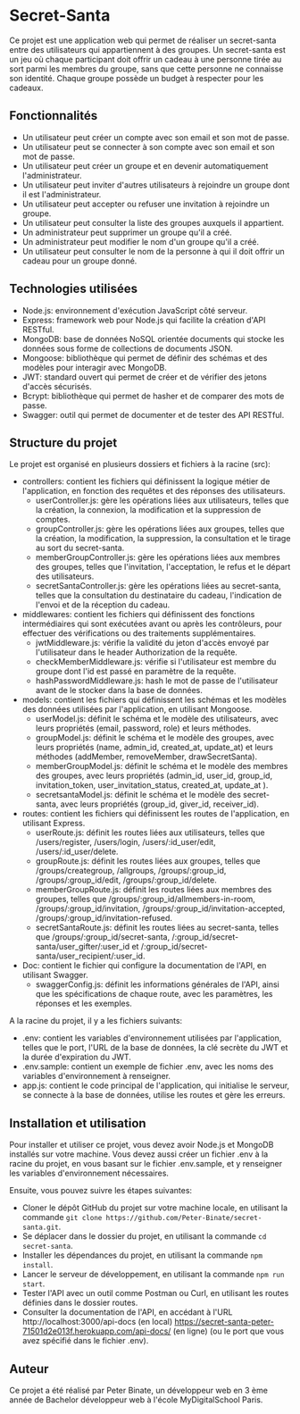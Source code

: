 # Secret-Santa

Ce projet est une application web qui permet de réaliser un secret-santa entre des utilisateurs qui appartiennent à des groupes. Un secret-santa est un jeu où chaque participant doit offrir un cadeau à une personne tirée au sort parmi les membres du groupe, sans que cette personne ne connaisse son identité. Chaque groupe possède un budget à respecter pour les cadeaux.

## Fonctionnalités

- Un utilisateur peut créer un compte avec son email et son mot de passe.
- Un utilisateur peut se connecter à son compte avec son email et son mot de passe.
- Un utilisateur peut créer un groupe et en devenir automatiquement l'administrateur.
- Un utilisateur peut inviter d'autres utilisateurs à rejoindre un groupe dont il est l'administrateur.
- Un utilisateur peut accepter ou refuser une invitation à rejoindre un groupe.
- Un utilisateur peut consulter la liste des groupes auxquels il appartient.
- Un administrateur peut supprimer un groupe qu'il a créé.
- Un administrateur peut modifier le nom d'un groupe qu'il a créé.
- Un utilisateur peut consulter le nom de la personne à qui il doit offrir un cadeau pour un groupe donné.

## Technologies utilisées

- Node.js: environnement d'exécution JavaScript côté serveur.
- Express: framework web pour Node.js qui facilite la création d'API RESTful.
- MongoDB: base de données NoSQL orientée documents qui stocke les données sous forme de collections de documents JSON.
- Mongoose: bibliothèque qui permet de définir des schémas et des modèles pour interagir avec MongoDB.
- JWT: standard ouvert qui permet de créer et de vérifier des jetons d'accès sécurisés.
- Bcrypt: bibliothèque qui permet de hasher et de comparer des mots de passe.
- Swagger: outil qui permet de documenter et de tester des API RESTful.

## Structure du projet

Le projet est organisé en plusieurs dossiers et fichiers à la racine (src):

- controllers: contient les fichiers qui définissent la logique métier de l'application, en fonction des requêtes et des réponses des utilisateurs.
  - userController.js: gère les opérations liées aux utilisateurs, telles que la création, la connexion, la modification et la suppression de comptes.
  - groupController.js: gère les opérations liées aux groupes, telles que la création, la modification, la suppression, la consultation et le tirage au sort du secret-santa.
  - memberGroupController.js: gère les opérations liées aux membres des groupes, telles que l'invitation, l'acceptation, le refus et le départ des utilisateurs.
  - secretSantaController.js: gère les opérations liées au secret-santa, telles que la consultation du destinataire du cadeau, l'indication de l'envoi et de la réception du cadeau.
- middlewares: contient les fichiers qui définissent des fonctions intermédiaires qui sont exécutées avant ou après les contrôleurs, pour effectuer des vérifications ou des traitements supplémentaires.
  - jwtMiddleware.js: vérifie la validité du jeton d'accès envoyé par l'utilisateur dans le header Authorization de la requête.
  - checkMemberMiddleware.js: vérifie si l'utilisateur est membre du groupe dont l'id est passé en paramètre de la requête.
  - hashPasswordMiddleware.js: hash le mot de passe de l'utilisateur avant de le stocker dans la base de données.
- models: contient les fichiers qui définissent les schémas et les modèles des données utilisées par l'application, en utilisant Mongoose.
  - userModel.js: définit le schéma et le modèle des utilisateurs, avec leurs propriétés (email, password, role) et leurs méthodes.
  - groupModel.js: définit le schéma et le modèle des groupes, avec leurs propriétés (name, admin_id, created_at, update_at) et leurs méthodes (addMember, removeMember, drawSecretSanta).
  - memberGroupModel.js: définit le schéma et le modèle des membres des groupes, avec leurs propriétés (admin_id, user_id, group_id, invitation_token, user_invitation_status, created_at, update_at ).
  - secretsantaModel.js: définit le schéma et le modèle des secret-santa, avec leurs propriétés (group_id, giver_id, receiver_id).
- routes: contient les fichiers qui définissent les routes de l'application, en utilisant Express.
  - userRoute.js: définit les routes liées aux utilisateurs, telles que /users/register, /users/login, /users/:id_user/edit, /users/:id_user/delete.
  - groupRoute.js: définit les routes liées aux groupes, telles que /groups/creategroup, /allgroups, /groups/:group_id, /groups/:group_id/edit, /groups/:group_id/delete.
  - memberGroupRoute.js: définit les routes liées aux membres des groupes, telles que /groups/:group_id/allmembers-in-room, /groups/:group_id/invitation, /groups/:group_id/invitation-accepted, /groups/:group_id/invitation-refused.
  - secretSantaRoute.js: définit les routes liées au secret-santa, telles que /groups/:group_id/secret-santa, /:group_id/secret-santa/user_gifter/:user_id et /:group_id/secret-santa/user_recipient/:user_id.
- Doc: contient le fichier qui configure la documentation de l'API, en utilisant Swagger.
  - swaggerConfig.js: définit les informations générales de l'API, ainsi que les spécifications de chaque route, avec les paramètres, les réponses et les exemples.

A la racine du projet, il y a les fichiers suivants:

- .env: contient les variables d'environnement utilisées par l'application, telles que le port, l'URL de la base de données, la clé secrète du JWT et la durée d'expiration du JWT.
- .env.sample: contient un exemple de fichier .env, avec les noms des variables d'environnement à renseigner.
- app.js: contient le code principal de l'application, qui initialise le serveur, se connecte à la base de données, utilise les routes et gère les erreurs.

## Installation et utilisation

Pour installer et utiliser ce projet, vous devez avoir Node.js et MongoDB installés sur votre machine. Vous devez aussi créer un fichier .env à la racine du projet, en vous basant sur le fichier .env.sample, et y renseigner les variables d'environnement nécessaires.

Ensuite, vous pouvez suivre les étapes suivantes:

- Cloner le dépôt GitHub du projet sur votre machine locale, en utilisant la commande `git clone https://github.com/Peter-Binate/secret-santa.git`.
- Se déplacer dans le dossier du projet, en utilisant la commande `cd secret-santa`.
- Installer les dépendances du projet, en utilisant la commande `npm install`.
- Lancer le serveur de développement, en utilisant la commande `npm run start`.
- Tester l'API avec un outil comme Postman ou Curl, en utilisant les routes définies dans le dossier routes.
- Consulter la documentation de l'API, en accédant à l'URL http://localhost:3000/api-docs (en local) https://secret-santa-peter-71501d2e013f.herokuapp.com/api-docs/ (en ligne) (ou le port que vous avez spécifié dans le fichier .env).

## Auteur

Ce projet a été réalisé par Peter Binate, un développeur web en 3 ème année de Bachelor développeur web à l'école MyDigitalSchool Paris.
